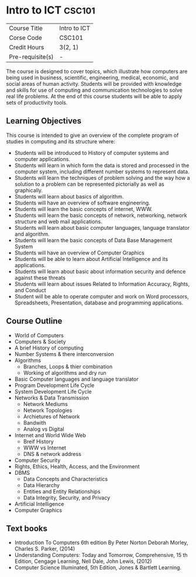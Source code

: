 # Intro to ICT <small>CSC101</small>

| | |
|-|-|
| Course Title | Intro to ICT |
| Corse Code | CSC101 |
| Credit Hours | 3(2, 1) |
| Pre-requisite(s) | - |

The course is designed to cover topics, which illustrate how computers are being used in business, scientific, engineering, medical, economic, and social areas of human activity. Students will be provided with knowledge and skills for use of computing and communication technologies to solve real life problems. At the end of this course students will be able to apply sets of productivity tools.

## Learning Objectives
This course is intended to give an overview of the complete program of studies in computing and its structure where:

* Students will be introduced to History of computer systems and computer applications.
* Students will learn in which form the data is stored and processed in the computer system, including different number systems to represent data.
* Students will learn the techniques of problem solving and the way how a solution to a problem can be represented pictorially as well as graphically.
* Students will learn about basics of algorithm.
* Students will have an overview of software engineering.
* Students will learn the basic concepts of internet, WWW.
* Students will learn the basic concepts of network, networking, network structure and web mail applications.
* Students will learn about basic computer languages, language translator and algorithm.
* Students will learn the basic concepts of Data Base Management System
* Students will have an overview of Computer Graphics
* Students will be able to learn about Artificial Intelligence and its applications.
* Students will learn about basic about information security and defence against these threats
* Students will learn about issues Related to Information Accuracy, Rights, and Conduct
* Student will be able to operate computer and work on Word processors, Spreadsheets, Presentation, database and programming applications.

## Course Outline

* World of Computers
* Computers & Society
* A brief History of computing
* Number Systems & there interconversion
* Algorithms
    * Branches, Loops & thier combination
    * Working of algorithms and dry run
* Basic Computer languages and language translator
* Program Development Life Cycle
* System Development Life Cycle
* Networks & Data Transmission
    * Network Mediums
    * Network Topologies
    * Archietures of Network
    * Bandwith
    * Analog vs Digital
* Internet and World Wide Web
    * Breif History
    * WWW vs Internet
    * DNS & network address
* Computer Security
* Rights, Ethics, Health, Access, and the Environment
* DBMS
    * Data Concepts and Characteristics
    * Data Hierarchy
    * Entities and Entity Relationships
    * Data Integrity, Security, and Privacy
* Artificial Intelligence
* Computer Graphics

## Text books
* Introduction To Computers 6th edition By Peter Norton Deborah Morley, Charles S. Parker, (2014)
* Understanding Computers: Today and Tomorrow, Comprehensive, 15 th Edition, Cengage Learning, Nell Dale, John Lewis, (2012)
* Computer Science Illuminated, 5th Edition, Jones &amp; Bartlett Learning.


